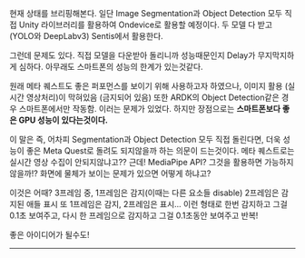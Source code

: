 현재 상태를 브리핑해본다.
일단 Image Segmentation과 Object Detection 모두 직접 Unity 라이브러리를 활용하여 Ondevice로 활용할 예정이다. 두 모델 다 받고 (YOLO와 DeepLabv3) Sentis에서 활용한다.

그런데 문제도 있다.
직접 모델을 다운받아 돌리니까 성능때문인지 Delay가 무지막지하게 심하다.
아무래도 스마트폰의 성능의 한계가 있는것같다.

원래 메타 퀘스트도 좋은 퍼포먼스를 보이기 위해 사용하고자 하였으나, 
이미지 활용 (실시간 영상처리)이 막혀있음 (금지되어 있음)
또한 ARDK의 Object Detection같은 경우 스마트폰에서만 작동함. 이러는 문제가 있었다.
하지만 장점으로는 **스마트폰보다 좋은 GPU 성능이 있다는것이다.**

이 말은 즉, 어차피 Segmentation과 Object Detection 모두 직접 돌린다면, 더욱 성능이 좋은 Meta Quest로 돌려도 되지않을까 하는 의문이 드는것이다.
메타 퀘스트로는 실시간 영상 수집이 안되지않냐고??
근데! MediaPipe API? 그것을 활용하면 가능하지 않을까!?
화면에 물체가 보이는 문제가 있으면 어떻게 하냐고?

이것은 어때? 3프레임 중, 1프레임은 감지(이때는 다른 요소들 disable) 2프레임은 감지된 애들 표시 또 1프레임은 감지, 2프레임은 표시... 이런 형태로 
한번 감지하고 그걸 0.1초 보여주고, 다시 한 프레임으로 감지하고 그걸 0.1초동안 보여주고 반복!

좋은 아이디어가 될수도!

--- 
